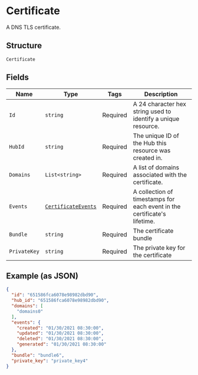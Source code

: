 
# Certificate

A DNS TLS certificate.

## Structure

`Certificate`

## Fields

| Name | Type | Tags | Description |
|  --- | --- | --- | --- |
| `Id` | `string` | Required | A 24 character hex string used to identify a unique resource. |
| `HubId` | `string` | Required | The unique ID of the Hub this resource was created in. |
| `Domains` | `List<string>` | Required | A list of domains associated with the certificate. |
| `Events` | [`CertificateEvents`](../../doc/models/certificate-events.md) | Required | A collection of timestamps for each event in the certificate's lifetime. |
| `Bundle` | `string` | Required | The certificate bundle |
| `PrivateKey` | `string` | Required | The private key for the certificate |

## Example (as JSON)

```json
{
  "id": "651586fca6078e98982dbd90",
  "hub_id": "651586fca6078e98982dbd90",
  "domains": [
    "domains0"
  ],
  "events": {
    "created": "01/30/2021 08:30:00",
    "updated": "01/30/2021 08:30:00",
    "deleted": "01/30/2021 08:30:00",
    "generated": "01/30/2021 08:30:00"
  },
  "bundle": "bundle6",
  "private_key": "private_key4"
}
```

